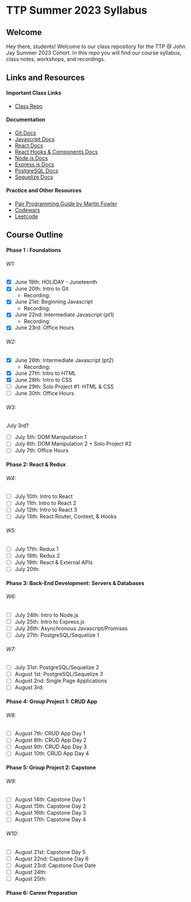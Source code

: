 # TTP Summer 2023 Syllabus

## Welcome

Hey there, students! Welcome to our class repository for the TTP @ John Jay Summer 2023 Cohort. In this repo you will find our course syllabus, class notes, workshops, and recordings.

## Links and Resources

#### Important Class Links

- [Class Repo](https://github.com/se7en-illa/TTP-Summer-2023)

#### Documentation

- [Git Docs](https://git-scm.com/doc)
- [Javascript Docs](https://developer.mozilla.org/en-US/docs/Web/JavaScript)
- [React Docs](https://react.dev/learn)
- [React Hooks & Components Docs](https://react.dev/reference/react)
- [Node.js Docs](https://nodejs.org/en/docs)
- [Express.js Docs](https://expressjs.com/en/4x/api.html)
- [PostgreSQL Docs](https://www.postgresql.org/docs/15/index.html)
- [Sequelize Docs](https://sequelize.org/docs/v6/)

#### Practice and Other Resources

- [Pair Programming Guide by Martin Fowler](https://martinfowler.com/articles/on-pair-programming.html)
- [Codewars](https://codewars.com)
- [Leetcode](https://leetcode.com)

## Course Outline

#### Phase 1 : Foundations

###### W1:

- [x] June 19th: HOLIDAY - Juneteenth
- [x] June 20th: Intro to Git
  - Recording:
- [x] June 21st: Beginning Javascript
  - Recording:
- [x] June 22nd: Intermediate Javascript (pt1)
  - Recording:
- [x] June 23rd: Office Hours

###### W2:

- [x] June 26th: Intermediate Javascript (pt2)
  - Recording:
- [x] June 27th: Intro to HTML
- [x] June 28th: Intro to CSS
- [ ] June 29th: Solo Project #1: HTML & CSS
- [ ] June 30th: Office Hours

###### W3:

July 3rd?

- [ ] July 5th: DOM Manipulation 1
- [ ] July 6th: DOM Manipulation 2 + Solo Project #2
- [ ] July 7th: Office Hours

#### Phase 2: React & Redux

###### W4:

- [ ] July 10th: Intro to React
- [ ] July 11th: Intro to React 2
- [ ] July 12th: Intro to React 3
- [ ] July 13th: React Router, Context, & Hooks

###### W5:

- [ ] July 17th: Redux 1
- [ ] July 18th: Redux 2
- [ ] July 19th: React & External APIs
- [ ] July 20th:

#### Phase 3: Back-End Development: Servers & Databases

###### W6:

- [ ] July 24th: Intro to Node.js
- [ ] July 25th: Intro to Express.js
- [ ] July 26th: Asynchronous Javascript/Promises
- [ ] July 27th: PostgreSQL/Sequelize 1

###### W7:

- [ ] July 31st: PostgreSQL/Sequelize 2
- [ ] August 1st: PostgreSQL/Sequelize 3
- [ ] August 2nd: Single Page Applications
- [ ] August 3rd:

#### Phase 4: Group Project 1: CRUD App

###### W8:

- [ ] August 7th: CRUD App Day 1
- [ ] August 8th: CRUD App Day 2
- [ ] August 9th: CRUD App Day 3
- [ ] August 10th: CRUD App Day 4

#### Phase 5: Group Project 2: Capstone

###### W9:

- [ ] August 14th: Capstone Day 1
- [ ] August 15th: Capstone Day 2
- [ ] August 16th: Capstone Day 3
- [ ] August 17th: Capstone Day 4

###### W10:

- [ ] August 21st: Capstone Day 5
- [ ] August 22nd: Capstone Day 6
- [ ] August 23rd: Capstone Due Date
- [ ] August 24th:
- [ ] August 25th:

#### Phase 6: Career Preparation
